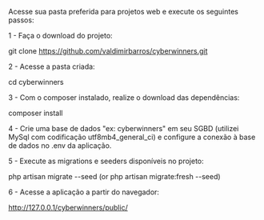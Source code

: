 Acesse sua pasta preferida para projetos web e execute os seguintes passos:

1 - Faça o download do projeto:

git clone https://github.com/valdimirbarros/cyberwinners.git

2 - Acesse a pasta criada:

cd cyberwinners

3 - Com o composer instalado, realize o download das dependências:

composer install

4 - Crie uma base de dados "ex: cyberwinners" em seu SGBD (utilizei MySql com codificação utf8mb4_general_ci) e configure a conexão à base de dados no .env da aplicação.

5 - Execute as migrations e seeders disponíveis no projeto:

php artisan migrate --seed (or php artisan migrate:fresh --seed)

6 - Acesse a aplicação a partir do navegador: 

http://127.0.0.1/cyberwinners/public/
